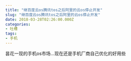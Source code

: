 ```yaml
---
title: "继百度云os腾讯tos之后阿里的云os停止开发"
slug: "继百度云os腾讯tos之后阿里的云os停止开发"
date: 2018-03-28T02:26:00.000Z
categories:
- 吐槽
tags:
- 手机
---
```


昙花一现的手机os市场…现在还是手机厂商自己优化的好用些
